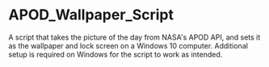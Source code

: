 # APOD_Wallpaper_Script
A script that takes the picture of the day from NASA's APOD API, and sets it as the wallpaper and lock screen on a Windows 10 computer. Additional setup is required on Windows for the script to work as intended.
